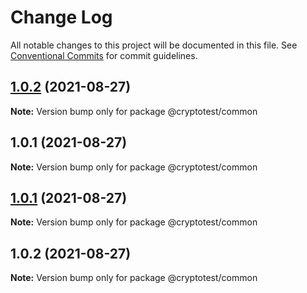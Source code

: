# Change Log

All notable changes to this project will be documented in this file.
See [Conventional Commits](https://conventionalcommits.org) for commit guidelines.

## [1.0.2](https://github.com/joeguo911/widgets/compare/@cryptotest/common@1.0.1...@cryptotest/common@1.0.2) (2021-08-27)

**Note:** Version bump only for package @cryptotest/common





## 1.0.1 (2021-08-27)

**Note:** Version bump only for package @cryptotest/common





## [1.0.1](https://github.com/joeguo911/widgets/compare/@cryptotest/common@1.0.2...@cryptotest/common@1.0.1) (2021-08-27)

**Note:** Version bump only for package @cryptotest/common





## 1.0.2 (2021-08-27)

**Note:** Version bump only for package @cryptotest/common
